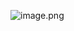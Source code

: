
![image.png](https://upload-images.jianshu.io/upload_images/15181329-44d7054e97ead899.png?imageMogr2/auto-orient/strip%7CimageView2/2/w/1240)




